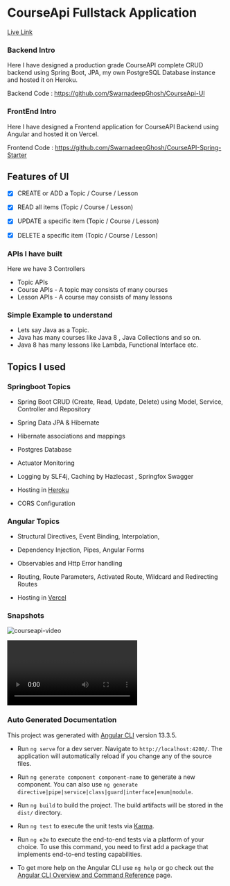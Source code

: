 # CourseApi Fullstack Application

[Live Link](https://courseapi.vercel.app/)



### Backend Intro

Here I have designed a production grade CourseAPI complete CRUD backend using Spring Boot, JPA, my own PostgreSQL Database instance and hosted it on Heroku.

Backend Code : https://github.com/SwarnadeepGhosh/CourseApi-UI

### FrontEnd Intro

Here I have designed a Frontend application for CourseAPI Backend using Angular and hosted it on Vercel.

Frontend Code : https://github.com/SwarnadeepGhosh/CourseAPI-Spring-Starter



## Features of UI

- [x]  CREATE or ADD a Topic / Course / Lesson
- [x] READ all items (Topic / Course / Lesson)
- [x] UPDATE a specific item (Topic / Course / Lesson)
- [x] DELETE a specific item (Topic / Course / Lesson)



### APIs I have built

Here we have 3 Controllers

- Topic APIs
- Course APIs - A topic may consists of many courses
- Lesson APIs - A course may consists of many lessons



### Simple Example to understand

- Lets say Java as a Topic.
- Java has many courses like Java 8 , Java Collections and so on.
- Java 8 has many lessons like Lambda, Functional Interface etc.



## Topics I used 

### Springboot Topics 

- Spring Boot CRUD (Create, Read, Update, Delete) using Model, Service, Controller and Repository
- Spring Data JPA & Hibernate

- Hibernate associations and mappings

- Postgres Database

- Actuator Monitoring

- Logging by SLF4j, Caching by Hazlecast , Springfox Swagger 

- Hosting in [Heroku](https://www.heroku.com/)

- CORS Configuration



### Angular Topics 

- Structural Directives, Event Binding, Interpolation,
- Dependency Injection, Pipes, Angular Forms

- Observables and Http Error handling 

- Routing, Route Parameters, Activated Route, Wildcard and Redirecting Routes

- Hosting in [Vercel](https://vercel.com)



### Snapshots

![courseapi-video](E:\My-Projects\CourseAPI-fullstack\CourseApi-UI\media\courseapi-video.gif)



<video src="E:\My-Projects\CourseAPI-fullstack\CourseApi-UI\media\courseapi-video.mp4"></video>

### Auto Generated Documentation

This project was generated with [Angular CLI](https://github.com/angular/angular-cli) version 13.3.5.

- Run `ng serve` for a dev server. Navigate to `http://localhost:4200/`. The application will automatically reload if you change any of the source files.
- Run `ng generate component component-name` to generate a new component. You can also use `ng generate directive|pipe|service|class|guard|interface|enum|module`.

- Run `ng build` to build the project. The build artifacts will be stored in the `dist/` directory.
- Run `ng test` to execute the unit tests via [Karma](https://karma-runner.github.io).
- Run `ng e2e` to execute the end-to-end tests via a platform of your choice. To use this command, you need to first add a package that implements end-to-end testing capabilities.
- To get more help on the Angular CLI use `ng help` or go check out the [Angular CLI Overview and Command Reference](https://angular.io/cli) page.
